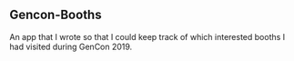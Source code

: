 ## Gencon-Booths

An app that I wrote so that I could keep track of which interested booths I had visited during GenCon 2019.
